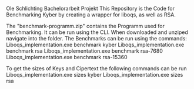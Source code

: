 Ole Schlichting Bachelorarbeit Projekt
This Repository is the Code for Benchmarking Kyber by creating a wrapper for liboqs, as well as RSA.

The "benchmark-programm.zip" contains the Programm used for Benchmarking.
It can be run using the CLI. When downloaded and unziped navigate into the folder. 
The Benchmarks can be run using the commands:
  Liboqs_implementation.exe benchmark kyber
  Liboqs_implementation.exe benchmark rsa
  Liboqs_implementation.exe benchmark rsa-7680
  Liboqs_implementation.exe benchmark rsa-15360

To get the sizes of Keys and Cipertext the following commands can be run
  Liboqs_implementation.exe sizes kyber
  Liboqs_implementation.exe sizes rsa

  
  
